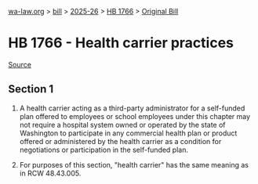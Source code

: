 [wa-law.org](/) > [bill](/bill/) > [2025-26](/bill/2025-26/) > [HB 1766](/bill/2025-26/hb/1766/) > [Original Bill](/bill/2025-26/hb/1766/1/)

# HB 1766 - Health carrier practices

[Source](http://lawfilesext.leg.wa.gov/biennium/2025-26/Pdf/Bills/House%20Bills/1766.pdf)

## Section 1
1. A health carrier acting as a third-party administrator for a self-funded plan offered to employees or school employees under this chapter may not require a hospital system owned or operated by the state of Washington to participate in any commercial health plan or product offered or administered by the health carrier as a condition for negotiations or participation in the self-funded plan.

2. For purposes of this section, "health carrier" has the same meaning as in RCW 48.43.005.
